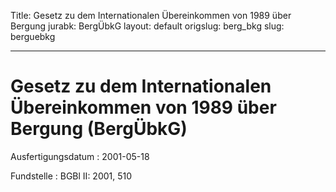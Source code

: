 Title: Gesetz zu dem Internationalen Übereinkommen von 1989 über Bergung
jurabk: BergÜbkG
layout: default
origslug: berg_bkg
slug: berguebkg

---

# Gesetz zu dem Internationalen Übereinkommen von 1989 über Bergung (BergÜbkG)

Ausfertigungsdatum
:   2001-05-18

Fundstelle
:   BGBl II: 2001, 510

